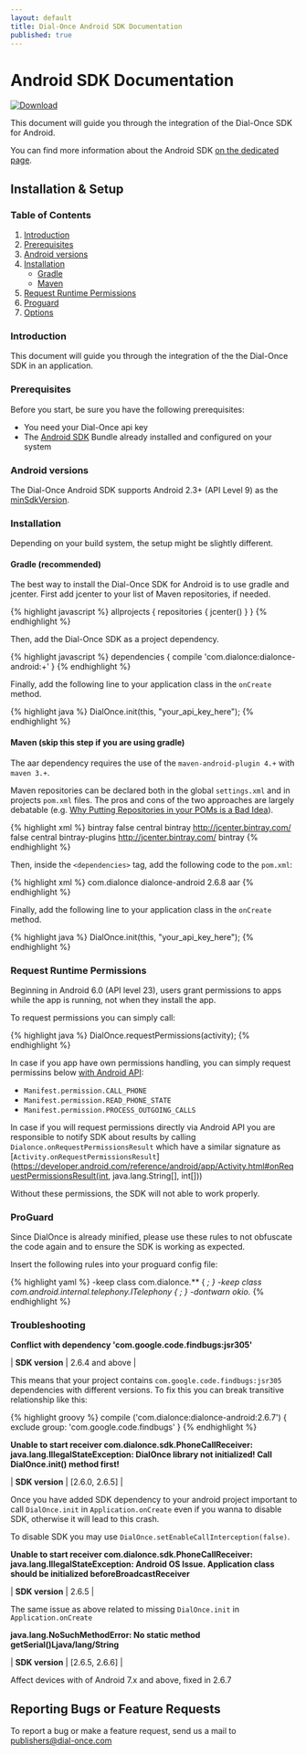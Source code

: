 ```yaml
---
layout: default
title: Dial-Once Android SDK Documentation
published: true
---
```


Android SDK Documentation
=========================

[![Download](https://api.bintray.com/packages/dialonce/maven/dialonce-android/images/download.svg) ](https://bintray.com/dialonce/maven/dialonce-android/_latestVersion)

This document will guide you through the integration of the Dial-Once SDK for Android.

You can find more information about the Android SDK [on the dedicated page](/android/specs).

Installation & Setup
--------------------

### Table of Contents

1.	[Introduction](#introduction)
2.	[Prerequisites](#prerequisites)
3.	[Android versions](#android-versions)
4.	[Installation](#installation)
	-	[Gradle](#gradle-recommanded)
	-	[Maven](#maven)
5.	[Request Runtime Permissions](#request-runtime-permissions)
6.	[Proguard](#proguard)
7.	[Options](#options)

### Introduction

This document will guide you through the integration of the the Dial-Once SDK in an application.

### Prerequisites

Before you start, be sure you have the following prerequisites:

-	You need your Dial-Once api key
-	The [Android SDK](http://developer.android.com/sdk/index.html) Bundle already installed and configured on your system

### Android versions

The Dial-Once Android SDK supports Android 2.3+ (API Level 9) as the [minSdkVersion](http://developer.android.com/guide/topics/manifest/uses-sdk-element.html#min).

### Installation

Depending on your build system, the setup might be slightly different.

#### Gradle (recommended)

The best way to install the Dial-Once SDK for Android is to use gradle and jcenter. First add jcenter to your list of Maven repositories, if needed.

{% highlight javascript %}
allprojects {
  repositories {
    jcenter()
  }
}
{% endhighlight %}

Then, add the Dial-Once SDK as a project dependency.

{% highlight javascript %}
dependencies {
  compile 'com.dialonce:dialonce-android:+'
}
{% endhighlight %}

Finally, add the following line to your application class in the `onCreate` method.

{% highlight java %}
DialOnce.init(this, "your_api_key_here");
{% endhighlight %}

#### Maven (skip this step if you are using gradle)

The aar dependency requires the use of the `maven-android-plugin 4.+` with `maven 3.+`.

Maven repositories can be declared both in the global `settings.xml` and in projects `pom.xml` files. The pros and cons of the two approaches are largely debatable (e.g. [Why Putting Repositories in your POMs is a Bad Idea](http://www.sonatype.com/people/2009/02/why-putting-repositories-in-your-poms-is-a-bad-idea/)).

{% highlight xml %}
<profiles>
  <profile>
    <id>bintray</id>
    <repositories>
      <repository>
        <snapshots>
          <enabled>false</enabled>
        </snapshots>
        <id>central</id>
        <name>bintray</name>
        <url>http://jcenter.bintray.com/</url>
      </repository>
    </repositories>
    <pluginRepositories>
      <pluginRepository>
        <snapshots>
          <enabled>false</enabled>
        </snapshots>
        <id>central</id>
        <name>bintray-plugins</name>
        <url>http://jcenter.bintray.com/</url>
      </pluginRepository>
    </pluginRepositories>
  </profile>
</profiles>
<activeProfiles>
  <activeProfile>bintray</activeProfile>
</activeProfiles>
{% endhighlight %}

Then, inside the `<dependencies>` tag, add the following code to the `pom.xml`:

{% highlight xml %}
<dependency>
  <groupId>com.dialonce</groupId>
  <artifactId>dialonce-android</artifactId>
  <version>2.6.8</version>
  <type>aar</type>
</dependency>
{% endhighlight %}

Finally, add the following line to your application class in the `onCreate` method.

{% highlight java %}
DialOnce.init(this, "your_api_key_here");
{% endhighlight %}

### Request Runtime Permissions

Beginning in Android 6.0 (API level 23), users grant permissions to apps while the app is running, not when they install the app.

To request permissions you can simply call:

{% highlight java %}
DialOnce.requestPermissions(activity);
{% endhighlight %}

In case if you app have own permissions handling, you can simply request permissins below [with Android API](https://developer.android.com/training/permissions/requesting.html):

 - `Manifest.permission.CALL_PHONE`
 - `Manifest.permission.READ_PHONE_STATE`
 - `Manifest.permission.PROCESS_OUTGOING_CALLS`

In case if you will request permissions directly via Android API you are responsible to notify SDK about results by calling `Dialonce.onRequestPermissionsResult` which have a similar signature as
[`Activity.onRequestPermissionsResult`](https://developer.android.com/reference/android/app/Activity.html#onRequestPermissionsResult(int, java.lang.String[], int[]))

Without these permissions, the SDK will not able to work properly.

### ProGuard

Since DialOnce is already minified, please use these rules to not obfuscate the code again and to ensure the SDK is working as expected.

Insert the following rules into your proguard config file:

{% highlight yaml %}
-keep class com.dialonce.** { *; }
-keep class com.android.internal.telephony.ITelephony { *; }
-dontwarn okio.**
{% endhighlight %}

### Troubleshooting

__Conflict with dependency 'com.google.code.findbugs:jsr305'__<br>

| **SDK version** | 2.6.4 and above |

This means that your project contains `com.google.code.findbugs:jsr305` dependencies with different versions.
To fix this you can break transitive relationship like this:

{% highlight groovy %}
compile ('com.dialonce:dialonce-android:2.6.7') {
  exclude group: 'com.google.code.findbugs'
}
{% endhighlight %}

__Unable to start receiver com.dialonce.sdk.PhoneCallReceiver: java.lang.IllegalStateException: DialOnce library not initialized! Call DialOnce.init() method first!__<br>

| **SDK version** | [2.6.0, 2.6.5] |

Once you have added SDK dependency to your android project important to call `DialOnce.init` in `Application.onCreate` even if you wanna to disable SDK, otherwise it will lead to this crash.

To disable SDK you may use `DialOnce.setEnableCallInterception(false)`.

__Unable to start receiver com.dialonce.sdk.PhoneCallReceiver: java.lang.IllegalStateException: Android OS Issue. Application class should be initialized beforeBroadcastReceiver__<br>

| **SDK version** | 2.6.5 |

The same issue as above related to missing `DialOnce.init` in `Application.onCreate`

__java.lang.NoSuchMethodError: No static method getSerial()Ljava/lang/String__<br>

| **SDK version** | [2.6.5, 2.6.6] |

Affect devices with of Android 7.x and above, fixed in 2.6.7

Reporting Bugs or Feature Requests
----------------------------------

To report a bug or make a feature request, send us a mail to [publishers@dial-once.com](mailto:publishers@dial-once.com)
